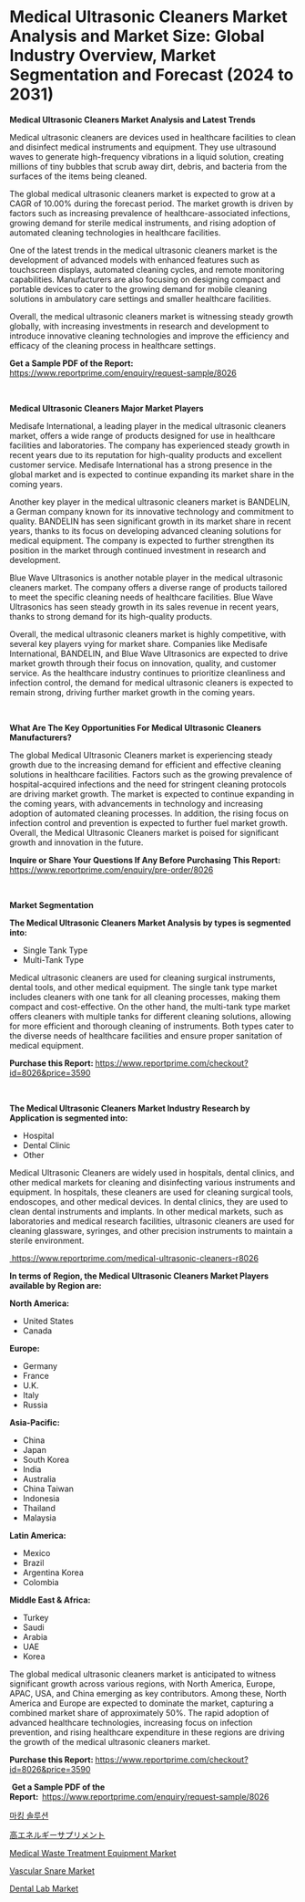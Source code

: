 <p><h1>Medical Ultrasonic Cleaners Market Analysis and Market Size: Global Industry Overview, Market Segmentation and Forecast (2024 to 2031)</h1></p><p><strong>Medical Ultrasonic Cleaners Market Analysis and Latest Trends</strong></p>
<p><p>Medical ultrasonic cleaners are devices used in healthcare facilities to clean and disinfect medical instruments and equipment. They use ultrasound waves to generate high-frequency vibrations in a liquid solution, creating millions of tiny bubbles that scrub away dirt, debris, and bacteria from the surfaces of the items being cleaned.</p><p>The global medical ultrasonic cleaners market is expected to grow at a CAGR of 10.00% during the forecast period. The market growth is driven by factors such as increasing prevalence of healthcare-associated infections, growing demand for sterile medical instruments, and rising adoption of automated cleaning technologies in healthcare facilities.</p><p>One of the latest trends in the medical ultrasonic cleaners market is the development of advanced models with enhanced features such as touchscreen displays, automated cleaning cycles, and remote monitoring capabilities. Manufacturers are also focusing on designing compact and portable devices to cater to the growing demand for mobile cleaning solutions in ambulatory care settings and smaller healthcare facilities.</p><p>Overall, the medical ultrasonic cleaners market is witnessing steady growth globally, with increasing investments in research and development to introduce innovative cleaning technologies and improve the efficiency and efficacy of the cleaning process in healthcare settings.</p></p>
<p><strong>Get a Sample PDF of the Report:&nbsp;</strong> <a href="https://www.reportprime.com/enquiry/request-sample/8026">https://www.reportprime.com/enquiry/request-sample/8026</a></p>
<p>&nbsp;</p>
<p><strong>Medical Ultrasonic Cleaners Major Market Players</strong></p>
<p><p>Medisafe International, a leading player in the medical ultrasonic cleaners market, offers a wide range of products designed for use in healthcare facilities and laboratories. The company has experienced steady growth in recent years due to its reputation for high-quality products and excellent customer service. Medisafe International has a strong presence in the global market and is expected to continue expanding its market share in the coming years.</p><p>Another key player in the medical ultrasonic cleaners market is BANDELIN, a German company known for its innovative technology and commitment to quality. BANDELIN has seen significant growth in its market share in recent years, thanks to its focus on developing advanced cleaning solutions for medical equipment. The company is expected to further strengthen its position in the market through continued investment in research and development.</p><p>Blue Wave Ultrasonics is another notable player in the medical ultrasonic cleaners market. The company offers a diverse range of products tailored to meet the specific cleaning needs of healthcare facilities. Blue Wave Ultrasonics has seen steady growth in its sales revenue in recent years, thanks to strong demand for its high-quality products.</p><p>Overall, the medical ultrasonic cleaners market is highly competitive, with several key players vying for market share. Companies like Medisafe International, BANDELIN, and Blue Wave Ultrasonics are expected to drive market growth through their focus on innovation, quality, and customer service. As the healthcare industry continues to prioritize cleanliness and infection control, the demand for medical ultrasonic cleaners is expected to remain strong, driving further market growth in the coming years.</p></p>
<p>&nbsp;</p>
<p><strong>What Are The Key Opportunities For Medical Ultrasonic Cleaners Manufacturers?</strong></p>
<p><p>The global Medical Ultrasonic Cleaners market is experiencing steady growth due to the increasing demand for efficient and effective cleaning solutions in healthcare facilities. Factors such as the growing prevalence of hospital-acquired infections and the need for stringent cleaning protocols are driving market growth. The market is expected to continue expanding in the coming years, with advancements in technology and increasing adoption of automated cleaning processes. In addition, the rising focus on infection control and prevention is expected to further fuel market growth. Overall, the Medical Ultrasonic Cleaners market is poised for significant growth and innovation in the future.</p></p>
<p><strong>Inquire or Share Your Questions If Any Before Purchasing This Report:</strong> <a href="https://www.reportprime.com/enquiry/pre-order/8026">https://www.reportprime.com/enquiry/pre-order/8026</a></p>
<p>&nbsp;</p>
<p><strong>Market Segmentation</strong></p>
<p><strong>The Medical Ultrasonic Cleaners Market Analysis by types is segmented into:</strong></p>
<p><ul><li>Single Tank Type</li><li>Multi-Tank Type</li></ul></p>
<p><p>Medical ultrasonic cleaners are used for cleaning surgical instruments, dental tools, and other medical equipment. The single tank type market includes cleaners with one tank for all cleaning processes, making them compact and cost-effective. On the other hand, the multi-tank type market offers cleaners with multiple tanks for different cleaning solutions, allowing for more efficient and thorough cleaning of instruments. Both types cater to the diverse needs of healthcare facilities and ensure proper sanitation of medical equipment.</p></p>
<p><strong>Purchase this Report:&nbsp;</strong><a href="https://www.reportprime.com/checkout?id=8026&price=3590">https://www.reportprime.com/checkout?id=8026&price=3590</a></p>
<p>&nbsp;</p>
<p><strong>The Medical Ultrasonic Cleaners Market Industry Research by Application is segmented into:</strong></p>
<p><ul><li>Hospital</li><li>Dental Clinic</li><li>Other</li></ul></p>
<p><p>Medical Ultrasonic Cleaners are widely used in hospitals, dental clinics, and other medical markets for cleaning and disinfecting various instruments and equipment. In hospitals, these cleaners are used for cleaning surgical tools, endoscopes, and other medical devices. In dental clinics, they are used to clean dental instruments and implants. In other medical markets, such as laboratories and medical research facilities, ultrasonic cleaners are used for cleaning glassware, syringes, and other precision instruments to maintain a sterile environment.</p></p>
<p><a href="https://www.reportprime.com/medical-ultrasonic-cleaners-r8026">&nbsp;https://www.reportprime.com/medical-ultrasonic-cleaners-r8026</a></p>
<p><strong>In terms of Region, the Medical Ultrasonic Cleaners Market Players available by Region are:</strong></p>
<p>
    <p> <strong> North America: </strong>
        <ul>
            <li>United States</li>
            <li>Canada</li>
        </ul>
        </p> 
    <p> <strong> Europe: </strong>
        <ul>
            <li>Germany</li>
            <li>France</li>
            <li>U.K.</li>
            <li>Italy</li>
            <li>Russia</li>
        </ul>
        </p> 
    <p> <strong> Asia-Pacific: </strong>
        <ul>
            <li>China</li>
            <li>Japan</li>
            <li>South Korea</li>
            <li>India</li>
            <li>Australia</li>
            <li>China Taiwan</li>
            <li>Indonesia</li>
            <li>Thailand</li>
            <li>Malaysia</li>
        </ul>
        </p> 
    <p> <strong> Latin America: </strong>
        <ul>
            <li>Mexico</li>
            <li>Brazil</li>
            <li>Argentina Korea</li>
            <li>Colombia</li>
        </ul>
        </p> 
    <p> <strong> Middle East & Africa: </strong>
        <ul>
            <li>Turkey</li>
            <li>Saudi</li>
            <li>Arabia</li>
            <li>UAE</li>
            <li>Korea</li>
        </ul>
    </p>
    </p>
<p><p>The global medical ultrasonic cleaners market is anticipated to witness significant growth across various regions, with North America, Europe, APAC, USA, and China emerging as key contributors. Among these, North America and Europe are expected to dominate the market, capturing a combined market share of approximately 50%. The rapid adoption of advanced healthcare technologies, increasing focus on infection prevention, and rising healthcare expenditure in these regions are driving the growth of the medical ultrasonic cleaners market.</p></p>
<p><strong>Purchase this Report: </strong><a href="https://www.reportprime.com/checkout?id=8026&price=3590">https://www.reportprime.com/checkout?id=8026&price=3590</a></p>
<p>&nbsp;<strong>Get a Sample PDF of the Report:&nbsp;&nbsp;</strong><a href="https://www.reportprime.com/enquiry/request-sample/8026">https://www.reportprime.com/enquiry/request-sample/8026</a></p>
<p><strong></strong></p>
<p><p><a href="https://github.com/darrellockm3ytan895656/Market-Research-Report-List-1/blob/main/359814472783.md">마킹 솔루션</a></p><p><a href="https://github.com/RaeJenkins1952/Market-Research-Report-List-1/blob/main/371563376938.md">高エネルギーサプリメント</a></p><p><a href="https://www.linkedin.com/pulse/medical-waste-treatment-equipment-market-size-trends-complete-ovfqf">Medical Waste Treatment Equipment Market</a></p><p><a href="https://github.com/Sinjinluong3e0awx2m195k76/Market-Research-Report-List-2/blob/main/vascular-snare-market.md">Vascular Snare Market</a></p><p><a href="https://github.com/shotows/Market-Research-Report-List-2/blob/main/dental-lab-market.md">Dental Lab Market</a></p></p>